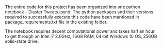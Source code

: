 The entire code for this project has been organized into one python notebook - Diaster Tweets.ipynb.
The python packages and their versions required to successfully execute this code have been mentioned in package_requirements.txt file in the existing folder.

The notebook requires decent computational power and takes half an hour to get through on Intel i7 2.0GHz, 16GB RAM, 64-bit Windows 10 OS, 256GB solid-state drive.